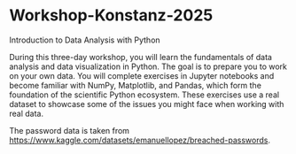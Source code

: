 # Workshop-Konstanz-2025

Introduction to Data Analysis with Python

During this three-day workshop, you will learn the fundamentals of data analysis and data visualization in Python. The goal is to prepare you to work on your own data. You will complete exercises in Jupyter notebooks and become familiar with NumPy, Matplotlib, and Pandas, which form the foundation of the scientific Python ecosystem. These exercises use a real dataset to showcase some of the issues you might face when working with real data.

The password data is taken from https://www.kaggle.com/datasets/emanuellopez/breached-passwords.
